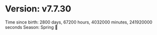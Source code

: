 # Version: v7.7.30
Time since birth: 2800 days, 67200 hours, 4032000 minutes, 241920000 seconds
Season: Spring 🌸
